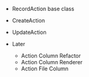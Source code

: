 



* RecordAction base class
* CreateAction
* UpdateAction

* Later
    * Action Column Refactor
    * Action Column Renderer
    * Action File Column
